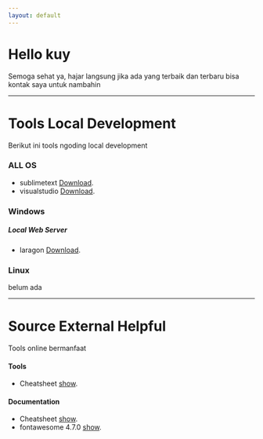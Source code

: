 ```yaml
---
layout: default
---
```


# Hello kuy

Semoga sehat ya, hajar langsung jika ada yang terbaik dan terbaru bisa kontak saya untuk nambahin

***

# Tools Local Development

Berikut ini tools ngoding local development


### ALL OS

- sublimetext [Download](https://www.sublimetext.com/download).
- visualstudio [Download](https://code.visualstudio.com/download).

### Windows

##### Local Web Server
- laragon [Download](https://laragon.org/download/index.html).


### Linux
belum ada


***


# Source External Helpful

Tools online bermanfaat

#### Tools
- Cheatsheet [show](https://devhints.io/).

#### Documentation

- Cheatsheet [show](https://devhints.io/).
- fontawesome 4.7.0 [show](https://fontawesome.com/v4.7.0/cheatsheet/).


